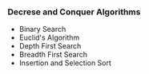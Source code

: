 ### Decrese and Conquer Algorithms

- Binary Search 
- Euclid's Algorithm
- Depth First Search
- Breadth First Search
- Insertion and Selection Sort
